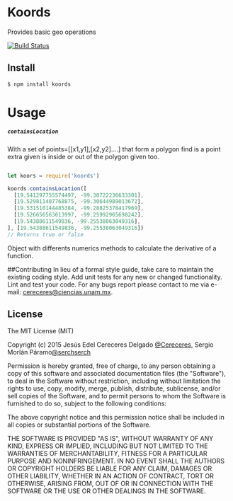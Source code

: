 # Koords

Provides basic geo operations

[![Build Status](https://travis-ci.org/Cereceres/koords.svg)](https://travis-ci.org/Cereceres/koords)


## Install

```bash
$ npm install koords
```

# Usage

##### `containsLocation`

With a set of points=[[x1,y1],[x2,y2]....] that form a polygon find is a point extra given is inside or out of the polygon given too.

```js

let koors = require('koords')

koords.containsLocation([
  [19.541297755574497, -99.30722236633301],
  [19.529811407768875, -99.30644989013672],
  [19.531510144485384, -99.28825378417969],
  [19.526656563613997, -99.25992965698242],
  [19.54388611549836, -99.25538063049316],
], [19.54388611549836, -99.25538063049316])
// Returns true or false

```
Object with differents numerics methods to calculate the derivative of a function.

##Contributing
In lieu of a formal style guide, take care to maintain the existing coding style.
Add unit tests for any new or changed functionality. Lint and test your code.  For any bugs report please contact to me via e-mail: cereceres@ciencias.unam.mx.


## License

The MIT License (MIT)

Copyright (c) 2015 Jesús Edel Cereceres Delgado [@Cereceres](https://github.com/Cereceres), Sergio Morlán Páramo[@serchserch](https://github.com/serchserch)

Permission is hereby granted, free of charge, to any person obtaining a copy
of this software and associated documentation files (the "Software"), to deal
in the Software without restriction, including without limitation the rights
to use, copy, modify, merge, publish, distribute, sublicense, and/or sell
copies of the Software, and to permit persons to whom the Software is
furnished to do so, subject to the following conditions:

The above copyright notice and this permission notice shall be included in
all copies or substantial portions of the Software.

THE SOFTWARE IS PROVIDED "AS IS", WITHOUT WARRANTY OF ANY KIND, EXPRESS OR
IMPLIED, INCLUDING BUT NOT LIMITED TO THE WARRANTIES OF MERCHANTABILITY,
FITNESS FOR A PARTICULAR PURPOSE AND NONINFRINGEMENT. IN NO EVENT SHALL THE
AUTHORS OR COPYRIGHT HOLDERS BE LIABLE FOR ANY CLAIM, DAMAGES OR OTHER
LIABILITY, WHETHER IN AN ACTION OF CONTRACT, TORT OR OTHERWISE, ARISING FROM,
OUT OF OR IN CONNECTION WITH THE SOFTWARE OR THE USE OR OTHER DEALINGS IN
THE SOFTWARE.
